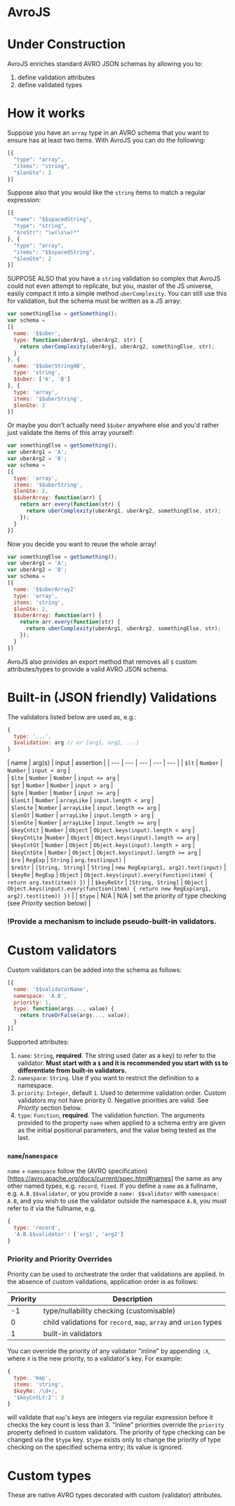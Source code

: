 # AvroJS

# Under Construction

AvroJS enriches standard AVRO JSON schemas by allowing you to:

  1. define validation attributes
  2. define validated types

# How it works

Suppose you have an `array` type in an AVRO schema that you want to ensure has at least two items.  With AvroJS you can do the following:

```js
[{
  "type": "array",
  "items": "string",
  "$lenGte": 2
}]
```

Suppose also that you would like the `string` items to match a regular expression:

```js
[{
  "name": "$$spacedString",
  "type": "string",
  "$reStr": "\w(\s\w)*"
}, {
  "type": "array",
  "items": "$$spacedString",
  "$lenGte": 2
}]
```

SUPPOSE ALSO that you have a `string` validation so complex that AvroJS could not even attempt to replicate, but you, master of the JS universe, easily compact it into a simple method `uberComplexity`.  You can still use this for validation, but the schema must be written as a JS array:

```js
var somethingElse = getSomething();
var schema =
[{
  name: '$$uber',
  type: function(uberArg1, uberArg2, str) {
    return uberComplexity(uberArg1, uberArg2, somethingElse, str);
  }
}, {
  name: '$$uberStringAB',
  type: 'string',
  $$uber: ['A', 'B']
}, {
  type: 'array',
  items: '$$uberString',
  $lenGte: 2
}]
```

Or maybe you don't actually need `$$uber` anywhere else and you'd rather just validate the items of this array yourself:

```js
var somethingElse = getSomething();
var uberArg1 = 'A';
var uberArg2 = 'B';
var schema =
[{
  type: 'array',
  items: '$$uberString',
  $lenGte: 2,
  $$uberArray: function(arr) {
    return arr.every(function(str) {
      return uberComplexity(uberArg1, uberArg2, somethingElse, str);
    });
  }
}]
```

Now you decide you want to reuse the whole array!

```js
var somethingElse = getSomething();
var uberArg1 = 'A';
var uberArg2 = 'B';
var schema =
[{
  name: '$$uberArray2'
  type: 'array',
  items: 'string',
  $lenGte: 2,
  $$uberArray: function(arr) {
    return arr.every(function(str) {
      return uberComplexity(uberArg1, uberArg2, somethingElse, str);
    });
  }
}]
```

AvroJS also provides an export method that removes all `$` custom attributes/types to provide a valid AVRO JSON schema.

# Built-in (JSON friendly) Validations

The validators listed below are used as, e.g.:

```js
{
  type: '...',
  $validation: arg // or [arg1, arg2, ...]
}
```

| name | arg(s) | input | assertion |
| --- | --- | --- | --- | --- |
| `$lt` | `Number` | `Number` | `input < arg` |  
| `$lte` | `Number` | `Number` | `input <= arg` |  
| `$gt` | `Number` | `Number` | `input > arg` |  
| `$gte` | `Number` | `Number` | `input >= arg` |  
| `$lenLt` | `Number` | `arrayLike` | `input.length < arg` |  
| `$lenLte` | `Number` | `arrayLike` | `input.length <= arg` |  
| `$lenGt` | `Number` | `arrayLike` | `input.length > arg` |  
| `$lenGte` | `Number` | `arrayLike` | `input.length >= arg` |  
| `$keyCntLt` | `Number` | `Object` | `Object.keys(input).length < arg` |  
| `$keyCntLte` |`Number`  | `Object` | `Object.keys(input).length <= arg` |  
| `$keyCntGt` | `Number` | `Object` | `Object.keys(input).length > arg` |  
| `$keyCntGte` | `Number` | `Object` | `Object.keys(input).length >= arg` |  
| `$re` | `RegExp` | `String` | `arg.test(input)` |  
| `$reStr` | `[String, String]` | `String` | `new RegExp(arg1, arg2).text(input)` |  
| `$keyRe` | `RegExp` | `Object` | `Object.keys(input).every(function(item) { return arg.test(item)) })` |
| `$keyReStr` | `[String, String]` | `Object` | `Object.keys(input).every(function(item) { return new RegExp(arg1, arg2).test(item)) })` |
| `$type` | N/A | N/A | set the priority of type checking (see *Priority* section below) |

### !Provide a mechanism to include pseudo-built-in validators.

# Custom validators

Custom validators can be added into the schema as follows:

```js
[{
  name: '$$validatorName',
  namespace: 'A.B',
  priority: 1,
  type: function(args..., value) {
    return trueOrFalse(args..., value);
  }
}]
```

Supported attributes:

1. `name`: `String`, **required**.  The string used (later as a key) to refer to the validator.  **Must start with a `$` and it is recommended you start with `$$` to differentiate from built-in validators.**
2. `namespace`: `String`.  Use if you want to restrict the definition to a namespace.
3. `priority`: `Integer`, default `1`.  Used to determine validation order.   Custom validators my not have priority 0.  Negative priorities are valid.  See *Priority* section below.
4. `type`: `Function`, **required**.  The validation function.  The arguments provided to the property `name` when applied to a schema entry are given as the initial positional parameters, and the value being tested as the last.

### `name`/`namespace`

`name` + `namespace` follow the (AVRO specification)[https://avro.apache.org/docs/current/spec.html#names] the same as any other named types, e.g. `record`, `fixed`.  If you define a `name` as a fullname, e.g. `A.B.$$validator`, or you provide a `name: $$validator` with `namespace: A.B`, and you wish to use the validator outside the namespace `A.B`, you must refer to it via the fullname, e.g.

```js
{
  type: 'record',
  'A.B.$$validator': ['arg1', 'arg2']
}
```

### Priority and Priority Overrides

Priority can be used to orchestrate the order that validations are applied.  In the absence of custom validations, application order is as follows:

| Priority | Description |
| --- | --- |
| -1 | type/nullability checking (customisable) |
| 0 | child validations for `record`, `map`, `array` and `union` types |
| 1 | built-in validators |

You can override the priority of any validator "inline" by appending `:X`, where `X` is the new priority, to a validator's key.  For example:

```js
{
  type: 'map',
  items: 'string',
  $keyRe: /\d+/,
  '$keyCntLt:2': 3
}
```

will validate that `map`'s keys are integers via regular expression before it checks the key count is less than 3.  "Inline" priorities override the `priority` property defined in custom validators.  The priority of type checking can be changed via the `$type` key.  `$type` exists only to change the priority of type checking on the specified schema entry; its value is ignored.

# Custom types

These are native AVRO types decorated with custom (validator) attributes.
